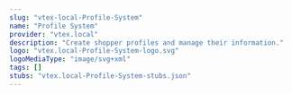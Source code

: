 ```yaml
---
slug: "vtex-local-Profile-System"
name: "Profile System"
provider: "vtex.local"
description: "Create shopper profiles and manage their information."
logo: "vtex.local-Profile-System-logo.svg"
logoMediaType: "image/svg+xml"
tags: []
stubs: "vtex.local-Profile-System-stubs.json"
---
```

